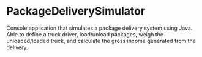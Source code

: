 # PackageDeliverySimulator
Console application that simulates a package delivery system using Java. Able to define a truck driver, load/unload packages, weigh the unloaded/loaded truck, and calculate the gross income generated from the delivery.
